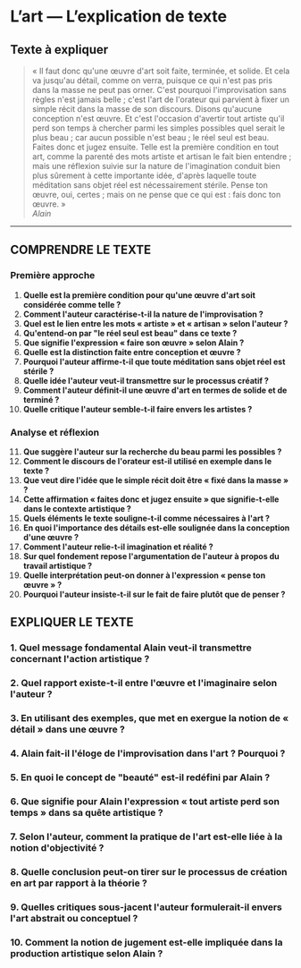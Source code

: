 # L’art — L’explication de texte

## Texte à expliquer

> « Il faut donc qu'une œuvre d'art soit faite, terminée, et solide. Et cela va jusqu'au détail, comme on verra, puisque ce qui n'est pas pris dans la masse ne peut pas orner. C'est pourquoi l'improvisation sans règles n'est jamais belle ; c'est l'art de l'orateur qui parvient à fixer un simple récit dans la masse de son discours. Disons qu'aucune conception n'est œuvre. Et c'est l'occasion d'avertir tout artiste qu'il perd son temps à chercher parmi les simples possibles quel serait le plus beau ; car aucun possible n'est beau ; le réel seul est beau. Faites donc et jugez ensuite. Telle est la première condition en tout art, comme la parenté des mots artiste et artisan le fait bien entendre ; mais une réflexion suivie sur la nature de l'imagination conduit bien plus sûrement à cette importante idée, d'après laquelle toute méditation sans objet réel est nécessairement stérile. Pense ton œuvre, oui, certes ; mais on ne pense que ce qui est : fais donc ton œuvre. »  
> *Alain*

---

## COMPRENDRE LE TEXTE

### Première approche

1. **Quelle est la première condition pour qu'une œuvre d'art soit considérée comme telle ?**  
2. **Comment l'auteur caractérise-t-il la nature de l'improvisation ?**  
3. **Quel est le lien entre les mots « artiste » et « artisan » selon l'auteur ?**  
4. **Qu'entend-on par "le réel seul est beau" dans ce texte ?**  
5. **Que signifie l'expression « faire son œuvre » selon Alain ?**  
6. **Quelle est la distinction faite entre conception et œuvre ?**  
7. **Pourquoi l'auteur affirme-t-il que toute méditation sans objet réel est stérile ?**  
8. **Quelle idée l'auteur veut-il transmettre sur le processus créatif ?**  
9. **Comment l'auteur définit-il une œuvre d'art en termes de solide et de terminé ?**  
10. **Quelle critique l'auteur semble-t-il faire envers les artistes ?**  

### Analyse et réflexion

11. **Que suggère l'auteur sur la recherche du beau parmi les possibles ?**  
12. **Comment le discours de l'orateur est-il utilisé en exemple dans le texte ?**  
13. **Que veut dire l'idée que le simple récit doit être « fixé dans la masse » ?**  
14. **Cette affirmation « faites donc et jugez ensuite » que signifie-t-elle dans le contexte artistique ?**  
15. **Quels éléments le texte souligne-t-il comme nécessaires à l'art ?**  
16. **En quoi l'importance des détails est-elle soulignée dans la conception d'une œuvre ?**  
17. **Comment l'auteur relie-t-il imagination et réalité ?**  
18. **Sur quel fondement repose l'argumentation de l'auteur à propos du travail artistique ?**  
19. **Quelle interprétation peut-on donner à l'expression « pense ton œuvre » ?**  
20. **Pourquoi l'auteur insiste-t-il sur le fait de faire plutôt que de penser ?**  

## EXPLIQUER LE TEXTE

### 1. Quel message fondamental Alain veut-il transmettre concernant l'action artistique ?

### 2. Quel rapport existe-t-il entre l'œuvre et l'imaginaire selon l'auteur ?

### 3. En utilisant des exemples, que met en exergue la notion de « détail » dans une œuvre ?

### 4. Alain fait-il l'éloge de l'improvisation dans l'art ? Pourquoi ?

### 5. En quoi le concept de "beauté" est-il redéfini par Alain ?

### 6. Que signifie pour Alain l'expression « tout artiste perd son temps » dans sa quête artistique ?

### 7. Selon l'auteur, comment la pratique de l'art est-elle liée à la notion d'objectivité ?

### 8. Quelle conclusion peut-on tirer sur le processus de création en art par rapport à la théorie ?

### 9. Quelles critiques sous-jacent l'auteur formulerait-il envers l'art abstrait ou conceptuel ?

### 10. Comment la notion de jugement est-elle impliquée dans la production artistique selon Alain ?